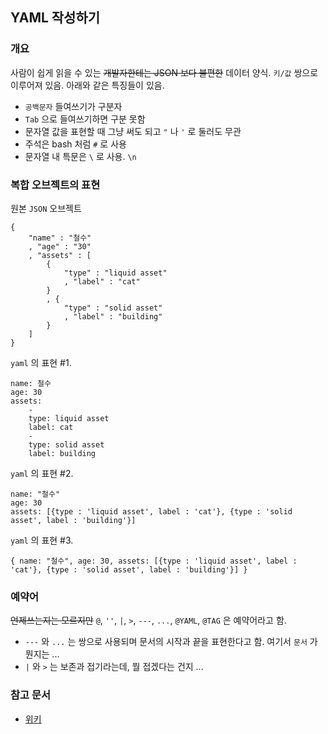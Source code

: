 ## YAML 작성하기 



### 개요
사람이 쉽게 읽을 수 있는 ~~개발자한테는 JSON 보다 불편한~~ 데이터 양식.
`키/값` 쌍으로 이루어져 있음. 아래와 같은 특징들이 있음.

- `공백문자` 들여쓰기가 구분자
- `Tab` 으로 들여쓰기하면 구분 못함
- 문자열 값을 표현할 때 그냥 써도 되고 `"` 나  `'` 로 둘러도 무관
- 주석은 bash 처럼 `#` 로 사용
- 문자열 내 특문은 `\` 로 사용. `\n` 


### 복합 오브젝트의 표현
원본 `JSON` 오브젝트
```
{
    "name" : "철수"
    , "age" : "30"
    , "assets" : [
    	{
        	"type" : "liquid asset"
            , "label" : "cat"
        }
        , {
        	"type" : "solid asset"
            , "label" : "building"
        }
    ]
}
```

`yaml` 의 표현 #1.
```
name: 철수
age: 30
assets: 
    -
    type: liquid asset
    label: cat
    -
    type: solid asset
    label: building
```

`yaml` 의 표현 #2.
```
name: "철수"
age: 30
assets: [{type : 'liquid asset', label : 'cat'}, {type : 'solid asset', label : 'building'}]
```

`yaml` 의 표현 #3.
```
{ name: "철수", age: 30, assets: [{type : 'liquid asset', label : 'cat'}, {type : 'solid asset', label : 'building'}] }
```

### 예약어
~~언제쓰는지는 모르지만~~ `@`, `''`, `|`, `>`, `---`, `...`, `@YAML`, `@TAG` 은 예약어라고 함.

- `---` 와 `...` 는 쌍으로 사용되며 문서의 시작과 끝을 표현한다고 함. 여기서 `문서` 가 뭔지는 ...
- `|` 와 `>` 는 보존과 접기라는데, 뭘 접겠다는 건지 ... 


### 참고 문서


- [위키](https://ko.wikipedia.org/wiki/YAML)

